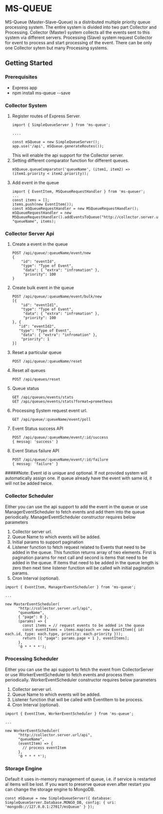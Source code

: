 # MS-QUEUE

MS-Queue (Master-Slave-Queue) is a distributed multiple priority queue processing system.
The entire system is divided into two part Collector and Processing.
Collector (Master) system collects all the events sent to this system via different servers.
Processing (Slave) system request Collector for event to process and start processing of the event.
There can be only one Collector sytem but many Processing systems.

## Getting Started

### Prerequisites

- Express app
- npm install ms-queue --save

### Collector System

1. Register routes of Express Server.
    ```
    import { SimpleQueueServer } from 'ms-queue';
    
    ....
    
    const mSQueue = new SimpleQueueServer();
    app.use('/api', mSQueue.generateRoutes()); 
    ```
   This will enable the api support for the Collector server.
2. Setting different comparator function for different queues.
    ```
   mSQueue.queueComparator('queueName', (item1, item2) => (item1.priority < item2.priority));
   ```
3. Add event in the queue
    ```
   import { EventItem, MSQueueRequestHandler } from 'ms-queuer';
   ...
   const items = [];
   items.push(new EventItem());
   const mSQueueRequestHandler = new MSQueueRequestHandler();
   mSQueueRequestHandler = new MSQueueRequestHandler().addEventsToQueue("http://collector.server.url/api", "queueName", items);
   ```

### Collector Server Api

1. Create a event in the queue
    ```
    POST /api/queue/:queueName/event/new
    {
        "id": "eventId",
        "type": "Type of Event",
         "data": { "extra": "infromation" },
         "priority": 100
    }
    ```

2. Create bulk event in the queue
    ```
    POST /api/queue/:queueName/event/bulk/new
    [{
        "id": "eventId1",
        "type": "Type of Event",
         "data": { "extra": "infromation" },
         "priority": 100
    }, {
       "id": "eventId2",
       "type": "Type of Event",
        "data": { "extra": "infromation" },
        "priority": 1
    }]
    ```

3. Reset a particular queue
    ```
    POST /api/queue/:queueName/reset
    ```

4. Reset all queues
    ```
    POST /api/queues/reset
    ```

5. Queue status
    ```
    GET /api/queues/events/stats
    GET /api/queues/events/stats?format=prometheus
    ```

6. Processing System request event url.
    ```
   GET /api/queue/:queueName/event/poll
   ```

7. Event Status success API
    ```
    POST /api/queue/:queueName/event/:id/success
    { messag: 'success' }
    ```

8. Event Status failure API
    ```
    POST /api/queue/:queueName/event/:id/failure
    { messag: 'failure' }
    ```

#####Note: Event id is unique and optional. If not provided system will automatically assign one. If queue already have the event with same id, it will not be added twice.

### Collector Scheduler

Either you can use the api support to add the event in the queue or use ManagerEventScheduler to fetch events and add them into the queue periodically.
ManagerEventScheduler constructor requires below parameters
1. Collector server url.
2. Queue Name to which events will be added.
3. Initial params to support pagination
4. Listener function to fetch request related to Events that need to be added in the queue.
 This function returns array of two elements.
 First is pagination params for next call and second is items that need to be added in the queue.
 If items that need to be added in the queue length is zero then next time listener function will be called wih initial pagination params.
5. Cron Interval (optional).
```
import { EventItem, ManagerEventScheduler } from 'ms-queue';

...

new MasterEventScheduler(
      "http://collector.server.url/api",
      "queueName",
      { "page": 0 },
      (params) => {
        const items = // request events to be added in the queue
        const eventItems = items.map(each => new EventItem({ id: each.id, type: each.type, priority: each.priority }));
        return [{ "page": params.page + 1 }, eventItems];
      },
      '0 * * * *');
```

### Processing Scheduler
Either you can use the api support to fetch the event from CollectorServer or use WorkerEventScheduler to fetch events and process them periodically.
WorkerEventScheduler constructor requires below parameters
1. Collector server url.
2. Queue Name to which events will be added.
3. Listener function that will be called with EventItem to be process.
4. Cron Interval (optional).
```
import { EventItem, WorkerEventScheduler } from 'ms-queue';

...

new WorkerEventScheduler(
      "http://collector.server.url/api",
      "queueName",
      (eventItem) => {
        // process eventItem
      },
      '0 * * * *');
```

### Storage Engine
Default it uses in-memory management of queue, i.e. if service is restarted al items will be lost. 
If you want to preserve queue even after restart you can change the storage engine to MongoDB.
 
```
const mSQueue = new SimpleQueueServer({ database: SimpleQueueServer.Database.MONGO_DB, config: { uri: 'mongodb://127.0.0.1:27017/msQueue' } });
```
